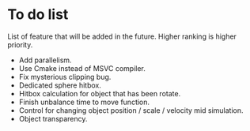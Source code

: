 # To do list
List of feature that will be added in the future. Higher ranking is higher priority.

- Add parallelism.
- Use Cmake instead of MSVC compiler.
- Fix mysterious clipping bug.
- Dedicated sphere hitbox.
- Hitbox calculation for object that has been rotate.
- Finish unbalance time to move function.
- Control for changing object position / scale / velocity mid simulation.
- Object transparency.